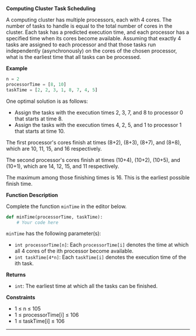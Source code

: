 **Computing Cluster Task Scheduling**

A computing cluster has multiple processors, each with 4 cores. The number of tasks to handle is equal to the total number of cores in the cluster. Each task has a predicted execution time, and each processor has a specified time when its cores become available. Assuming that exactly 4 tasks are assigned to each processor and that those tasks run independently (asynchronously) on the cores of the chosen processor, what is the earliest time that all tasks can be processed.

**Example**

```python
n = 2
processorTime = [8, 10]
taskTime = [2, 2, 3, 1, 8, 7, 4, 5]
```

One optimal solution is as follows:

- Assign the tasks with the execution times 2, 3, 7, and 8 to processor 0 that starts at time 8.
- Assign the tasks with the execution times 4, 2, 5, and 1 to processor 1 that starts at time 10.

The first processor's cores finish at times (8+2), (8+3), (8+7), and (8+8), which are 10, 11, 15, and 16 respectively.

The second processor's cores finish at times (10+4), (10+2), (10+5), and (10+1), which are 14, 12, 15, and 11 respectively.

The maximum among those finishing times is 16. This is the earliest possible finish time.

**Function Description**

Complete the function `minTime` in the editor below.

```python
def minTime(processorTime, taskTime):
    # Your code here
```

`minTime` has the following parameter(s):

- `int processorTime[n]`: Each `processorTime[i]` denotes the time at which all 4 cores of the ith processor become available.
- `int taskTime[4*n]`: Each `taskTime[i]` denotes the execution time of the ith task.

**Returns**

- `int`: The earliest time at which all the tasks can be finished.

**Constraints**

- 1 ≤ n ≤ 105
- 1 ≤ processorTime[i] ≤ 106
- 1 ≤ taskTime[i] ≤ 106

---